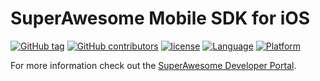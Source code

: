 SuperAwesome Mobile SDK for iOS
===============================

[![GitHub tag](https://img.shields.io/github/tag/SuperAwesomeLTD/sa-mobile-sdk-ios.svg)]() 
[![GitHub contributors](https://img.shields.io/github/contributors/SuperAwesomeLTD/sa-mobile-sdk-ios.svg)]() 
[![license](https://img.shields.io/github/license/SuperAwesomeLTD/sa-mobile-sdk-ios.svg)]() 
[![Language](https://img.shields.io/badge/language-objectivec-f48041.svg?style=flat)]() 
[![Platform](https://img.shields.io/badge/platform-ios-lightgrey.svg)]()

For more information check out the [SuperAwesome Developer Portal](http://doc.superawesome.tv/sa-mobile-sdk-ios/latest/).

